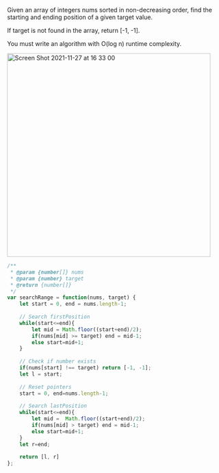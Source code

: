 Given an array of integers nums sorted in non-decreasing order, find the starting and ending position of a given target value.

If target is not found in the array, return [-1, -1].

You must write an algorithm with O(log n) runtime complexity.

<img width="475" alt="Screen Shot 2021-11-27 at 16 33 00" src="https://user-images.githubusercontent.com/37787994/143723395-22842b1c-4283-4772-9cc3-3306242c14ee.png">

```js
/**
 * @param {number[]} nums
 * @param {number} target
 * @return {number[]}
 */
var searchRange = function(nums, target) {
    let start = 0, end = nums.length-1; 
    
    // Search firstPosition
    while(start<=end){
        let mid = Math.floor((start+end)/2);
        if(nums[mid] >= target) end = mid-1;
        else start=mid+1;
    }
    
    // Check if number exists
    if(nums[start] !== target) return [-1, -1];
    let l = start;
    
    // Reset pointers
    start = 0, end=nums.length-1;  
    
    // Search lastPosition
    while(start<=end){
        let mid =  Math.floor((start+end)/2);
        if(nums[mid] > target) end = mid-1;
        else start=mid+1;
    }
    let r=end;
    
    return [l, r]
};
```
